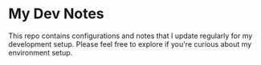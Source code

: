 # My Dev Notes
This repo contains configurations and notes that I update regularly for my development setup. Please feel free to explore if you're curious about my environment setup.

